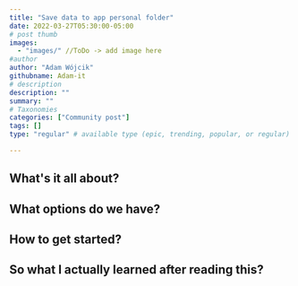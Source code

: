 ```yaml
---
title: "Save data to app personal folder"
date: 2022-03-27T05:30:00-05:00
# post thumb
images:
  - "images/" //ToDo -> add image here
#author
author: "Adam Wójcik"
githubname: Adam-it
# description
description: ""
summary: ""
# Taxonomies
categories: ["Community post"]
tags: []
type: "regular" # available type (epic, trending, popular, or regular)

---
```

## What's it all about?


## What options do we have?


## How to get started?


## So what I actually learned after reading this? 




